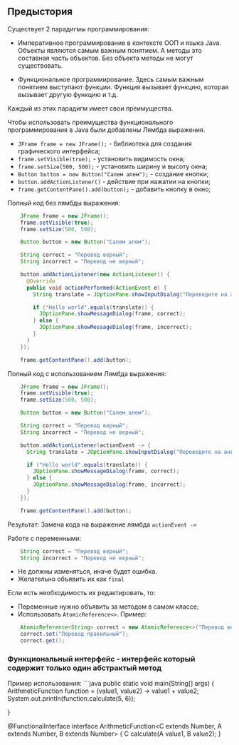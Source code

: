 <h2>Предыстория</h2>

Существует 2 парадигмы программирования:
- Императивное программирование в контексте ООП и языка Java. Объекты являются самым важным понятием.
А методы это составная часть объектов. Без объекта методы не могут существовать.

- Функциональное программирование.
Здесь самым важным понятием выступают функции. Функция вызывает функцию, которая вызывает другую функцию и т.д.

Каждый из этих парадигм имеет свои преимущества.

Чтобы использовать преимущества функционального программирования в Java были добавлены Лямбда выражения.

- `JFrame frame = new JFrame();` - библиотека для создания графического интерфейса;
- `frame.setVisible(true);` - установить видимость окна;
- `frame.setSize(500, 500);` - установить ширину и высоту окна;
- `Button button = new Button("Салем алем");` - создание кнопки;
- `button.addActionListener()` - действие при нажатии на кнопки;
- `frame.getContentPane().add(button);` - добавить кнопку в окно;

Полный код без лямбды выражения:
```java
    JFrame frame = new JFrame();
    frame.setVisible(true);
    frame.setSize(500, 500);

    Button button = new Button("Салем алем");

    String correct = "Перевод верный";
    String incorrect = "Перевод не верный";

    button.addActionListener(new ActionListener() {
      @Override
      public void actionPerformed(ActionEvent e) {
        String translate = JOptionPane.showInputDialog("Переведите на английский");

        if ("Hello world".equals(translate)) {
          JOptionPane.showMessageDialog(frame, correct);
        } else {
          JOptionPane.showMessageDialog(frame, incorrect);
        }
      }
    });

    frame.getContentPane().add(button);
```

Полный код с использованием Лямбда выражения:
```java
    JFrame frame = new JFrame();
    frame.setVisible(true);
    frame.setSize(500, 500);

    Button button = new Button("Салем алем");

    String correct = "Перевод верный";
    String incorrect = "Перевод не верный";

    button.addActionListener(actionEvent -> {
      String translate = JOptionPane.showInputDialog("Переведите на английский");

      if ("Hello world".equals(translate)) {
        JOptionPane.showMessageDialog(frame, correct);
      } else {
        JOptionPane.showMessageDialog(frame, incorrect);
      }
    });

    frame.getContentPane().add(button);
```

Результат:
Замена кода на выражение лямбда `actionEvent -> `

Работе с переменными:

```java
    String correct = "Перевод верный";
    String incorrect = "Перевод не верный";
``` 
- Не должны изменяться, иначе будет ошибка.
- Желательно объявить их как `final` 

Если есть необходимость их редактировать, то:

- Переменные нужно объявить за методом в самом классе;
- Использовать `AtomicReference<>`. Пример:
```java
    AtomicReference<String> correct = new AtomicReference<>("Перевод верный");
    correct.set("Перевод правильный");
    correct.get();
```

<h3>Функциональный интерфейс - интерфейс который содержит только один абстрактый метод</h3>
Пример использования:
```java
  public static void main(String[] args) {
    ArithmeticFunction<Integer, Integer, Integer> function = (value1, value2) -> value1 + value2;
    System.out.println(function.calculate(5, 6));

  }

  @FunctionalInterface
  interface ArithmeticFunction<C extends Number, A extends Number, B extends Number> {
    C calculate(A value1, B value2);
  }
```




